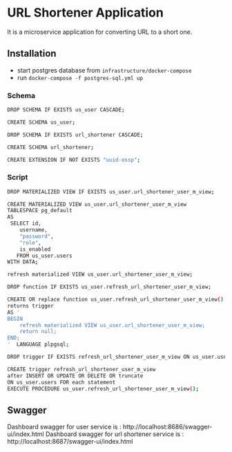# URL Shortener Application
It is a microservice application for converting URL to a short one.

## Installation
* start postgres database from `infrastructure/docker-compose`
* run `docker-compose -f postgres-sql.yml up`

### Schema
```bash
DROP SCHEMA IF EXISTS us_user CASCADE;

CREATE SCHEMA us_user;

DROP SCHEMA IF EXISTS url_shortener CASCADE;

CREATE SCHEMA url_shortener;

CREATE EXTENSION IF NOT EXISTS "uuid-ossp";
```

### Script 
```bash
DROP MATERIALIZED VIEW IF EXISTS us_user.url_shortener_user_m_view;

CREATE MATERIALIZED VIEW us_user.url_shortener_user_m_view
TABLESPACE pg_default
AS
 SELECT id,
    username,
    "password",
    "role",
    is_enabled  
   FROM us_user.users
WITH DATA;

refresh materialized VIEW us_user.url_shortener_user_m_view;

DROP function IF EXISTS us_user.refresh_url_shortener_user_m_view;

CREATE OR replace function us_user.refresh_url_shortener_user_m_view()
returns trigger
AS '
BEGIN
    refresh materialized VIEW us_user.url_shortener_user_m_view;
    return null;
END;
'  LANGUAGE plpgsql;

DROP trigger IF EXISTS refresh_url_shortener_user_m_view ON us_user.users;

CREATE trigger refresh_url_shortener_user_m_view
after INSERT OR UPDATE OR DELETE OR truncate
ON us_user.users FOR each statement
EXECUTE PROCEDURE us_user.refresh_url_shortener_user_m_view();
``` 

## Swagger
Dashboard swagger for user service is : http://localhost:8686/swagger-ui/index.html
Dashboard swagger for url shortener service is : http://localhost:8687/swagger-ui/index.html
